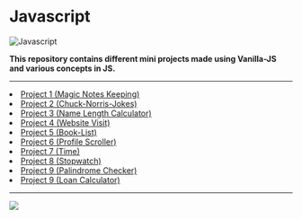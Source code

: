 # Javascript

<img src="https://is.gd/1o2hQw" alt="Javascript">

<i class="fab fa-js-square"></i>


<b>This repository contains different mini projects made using Vanilla-JS and various concepts in JS.</b>

<hr>

<li color="red"><a href="https://github.com/qazwsxedcrfv12/Vanilla-Javascript/tree/master/Mgic-Notes-Keeping" color="red">Project 1 (Magic Notes Keeping)</a></li>

<li color="green"><a href="https://github.com/qazwsxedcrfv12/Vanilla-Javascript/tree/master/CHUCK-NORRIS-JOKES" color="green">Project 2 (Chuck-Norris-Jokes)</a></li>

<li color="yellow"><a href="https://github.com/qazwsxedcrfv12/Vanilla-Javascript/tree/master/Name-Length-Calculator" color="yellow">Project 3 (Name Length Calculator)</a></li>

<li color="pink"><a href="https://github.com/qazwsxedcrfv12/Vanilla-Javascript/tree/master/Website-Visit" color="pink">Project 4 (Website Visit)</a></li>

<li color="tomato"><a href="https://github.com/qazwsxedcrfv12/Vanilla-Javascript/tree/master/Book-List-Project" color="tomato">Project 5 (Book-List)</a></li>

<li color="greenyellow"><a href="https://github.com/qazwsxedcrfv12/Vanilla-Javascript/tree/master/Profile-Scroller" color="greenyellow">Project 6 (Profile Scroller)</a></li>
  
<li color="violet"><a href="https://github.com/qazwsxedcrfv12/Vanilla-Javascript/tree/master/Time" color="violet">Project 7 (Time)</a></li>

<li color="blue"><a href="https://github.com/qazwsxedcrfv12/Vanilla-Javascript/tree/master/Stop-Watch" color="blue">Project 8 (Stopwatch)</a></li>

<li color="#fb1be1"><a href="https://github.com/qazwsxedcrfv12/Vanilla-Javascript/tree/master/Palindrome-Checker" color="#fb1be1">Project 9 (Palindrome Checker)</a></li>

<li color="#fb1be1"><a href="https://github.com/qazwsxedcrfv12/Vanilla-Javascript/tree/master/Palindrome-Checker" color="#fb1be1">Project 9 (Loan Calculator)</a></li>
<hr>
  
<img src="https://udemy-certificate.s3.amazonaws.com/image/UC-a3299e55-f8d4-4359-a0e7-8b5b1ed212cd.jpg">

